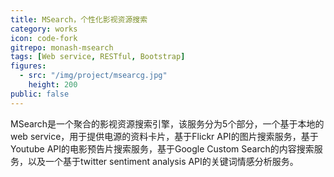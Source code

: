 ```yaml
---
title: MSearch，个性化影视资源搜索
category: works
icon: code-fork
gitrepo: monash-msearch
tags: [Web service, RESTful, Bootstrap]
figures:
  - src: "/img/project/msearcg.jpg"
    height: 200
public: false
---
```


MSearch是一个聚合的影视资源搜索引擎，该服务分为5个部分，一个基于本地的web service，用于提供电源的资料卡片，基于Flickr API的图片搜索服务，基于Youtube API的电影预告片搜索服务，基于Google Custom Search的内容搜索服务，以及一个基于twitter sentiment analysis API的关键词情感分析服务。